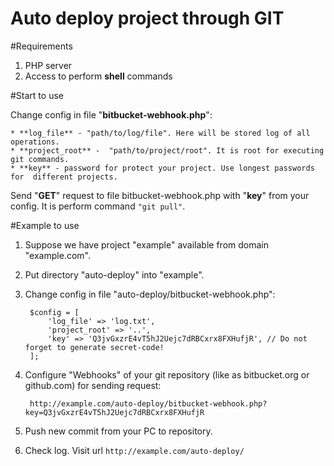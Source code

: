 Auto deploy project through GIT
===========

#Requirements

1. PHP server
2. Access to perform **shell** commands

#Start to use

Change config in file "**bitbucket-webhook.php**":

    * **log_file** - "path/to/log/file". Here will be stored log of all operations.
    * **project_root** -  "path/to/project/root". It is root for executing git commands. 
    * **key** - password for protect your project. Use longest passwords for  different projects.

Send "**GET**" request to file bitbucket-webhook.php with "**key**" from your config. 
It is perform command ``"git pull"``. 

#Example to use

1. Suppose we have project "example" available from domain "example.com".
2. Put directory "auto-deploy" into "example".
3. Change config in file "auto-deploy/bitbucket-webhook.php":

        $config = [
            'log_file' => 'log.txt',
            'project_root' => '..',
            'key' => 'Q3jvGxzrE4vT5hJ2Uejc7dRBCxrx8FXHufjR', // Do not forget to generate secret-code!
        ];

4. Configure "Webhooks" of your git repository (like as bitbucket.org or github.com) for sending request:
  
        http://example.com/auto-deploy/bitbucket-webhook.php?key=Q3jvGxzrE4vT5hJ2Uejc7dRBCxrx8FXHufjR
        
5. Push new commit from your PC to repository.
6. Check log. Visit url ``http://example.com/auto-deploy/``